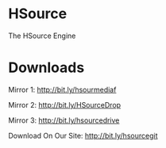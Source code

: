 # HSource
The HSource Engine

# Downloads
Mirror 1: http://bit.ly/hsourmediaf




Mirror 2: http://bit.ly/HSourceDrop




Mirror 3:  http://bit.ly/hsourcedrive




Download On Our Site: http://bit.ly/hsourcegit
